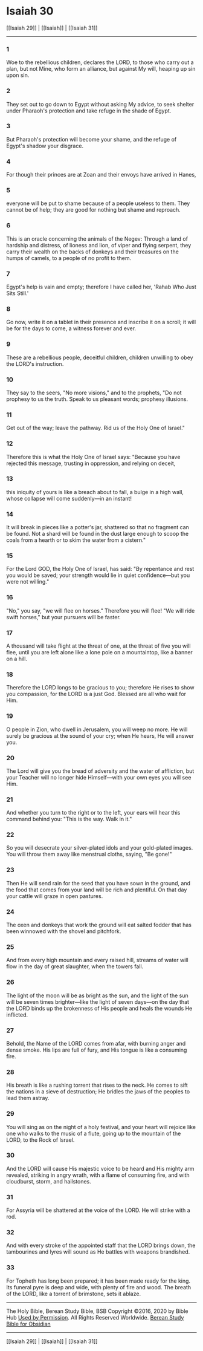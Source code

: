 # Isaiah 30

[[Isaiah 29]] | [[Isaiah]] | [[Isaiah 31]]

---

### 1
Woe to the rebellious children, declares the LORD, to those who carry out a plan, but not Mine, who form an alliance, but against My will, heaping up sin upon sin.

### 2
They set out to go down to Egypt without asking My advice, to seek shelter under Pharaoh's protection and take refuge in the shade of Egypt.

### 3
But Pharaoh's protection will become your shame, and the refuge of Egypt's shadow your disgrace.

### 4
For though their princes are at Zoan and their envoys have arrived in Hanes,

### 5
everyone will be put to shame because of a people useless to them. They cannot be of help; they are good for nothing but shame and reproach.

### 6
This is an oracle concerning the animals of the Negev: Through a land of hardship and distress, of lioness and lion, of viper and flying serpent, they carry their wealth on the backs of donkeys and their treasures on the humps of camels, to a people of no profit to them.

### 7
Egypt's help is vain and empty; therefore I have called her, 'Rahab Who Just Sits Still.'

### 8
Go now, write it on a tablet in their presence and inscribe it on a scroll; it will be for the days to come, a witness forever and ever.

### 9
These are a rebellious people, deceitful children, children unwilling to obey the LORD's instruction.

### 10
They say to the seers, "No more visions," and to the prophets, "Do not prophesy to us the truth. Speak to us pleasant words; prophesy illusions.

### 11
Get out of the way; leave the pathway. Rid us of the Holy One of Israel."

### 12
Therefore this is what the Holy One of Israel says: "Because you have rejected this message, trusting in oppression, and relying on deceit,

### 13
this iniquity of yours is like a breach about to fall, a bulge in a high wall, whose collapse will come suddenly—in an instant!

### 14
It will break in pieces like a potter's jar, shattered so that no fragment can be found. Not a shard will be found in the dust large enough to scoop the coals from a hearth or to skim the water from a cistern."

### 15
For the Lord GOD, the Holy One of Israel, has said: "By repentance and rest you would be saved; your strength would lie in quiet confidence—but you were not willing."

### 16
"No," you say, "we will flee on horses." Therefore you will flee! "We will ride swift horses," but your pursuers will be faster.

### 17
A thousand will take flight at the threat of one, at the threat of five you will flee, until you are left alone like a lone pole on a mountaintop, like a banner on a hill.

### 18
Therefore the LORD longs to be gracious to you; therefore He rises to show you compassion, for the LORD is a just God. Blessed are all who wait for Him.

### 19
O people in Zion, who dwell in Jerusalem, you will weep no more. He will surely be gracious at the sound of your cry; when He hears, He will answer you.

### 20
The Lord will give you the bread of adversity and the water of affliction, but your Teacher will no longer hide Himself—with your own eyes you will see Him.

### 21
And whether you turn to the right or to the left, your ears will hear this command behind you: "This is the way. Walk in it."

### 22
So you will desecrate your silver-plated idols and your gold-plated images. You will throw them away like menstrual cloths, saying, "Be gone!"

### 23
Then He will send rain for the seed that you have sown in the ground, and the food that comes from your land will be rich and plentiful. On that day your cattle will graze in open pastures.

### 24
The oxen and donkeys that work the ground will eat salted fodder that has been winnowed with the shovel and pitchfork.

### 25
And from every high mountain and every raised hill, streams of water will flow in the day of great slaughter, when the towers fall.

### 26
The light of the moon will be as bright as the sun, and the light of the sun will be seven times brighter—like the light of seven days—on the day that the LORD binds up the brokenness of His people and heals the wounds He inflicted.

### 27
Behold, the Name of the LORD comes from afar, with burning anger and dense smoke. His lips are full of fury, and His tongue is like a consuming fire.

### 28
His breath is like a rushing torrent that rises to the neck. He comes to sift the nations in a sieve of destruction; He bridles the jaws of the peoples to lead them astray.

### 29
You will sing as on the night of a holy festival, and your heart will rejoice like one who walks to the music of a flute, going up to the mountain of the LORD, to the Rock of Israel.

### 30
And the LORD will cause His majestic voice to be heard and His mighty arm revealed, striking in angry wrath, with a flame of consuming fire, and with cloudburst, storm, and hailstones.

### 31
For Assyria will be shattered at the voice of the LORD. He will strike with a rod.

### 32
And with every stroke of the appointed staff that the LORD brings down, the tambourines and lyres will sound as He battles with weapons brandished.

### 33
For Topheth has long been prepared; it has been made ready for the king. Its funeral pyre is deep and wide, with plenty of fire and wood. The breath of the LORD, like a torrent of brimstone, sets it ablaze.

---

The Holy Bible, Berean Study Bible, BSB
Copyright ©2016, 2020 by Bible Hub
[Used by Permission](https://berean.bible/terms.htm). All Rights Reserved Worldwide.
[Berean Study Bible for Obsidian](https://github.com/gapmiss/berean-study-bible-for-obsidian)

---

[[Isaiah 29]] | [[Isaiah]] | [[Isaiah 31]]


